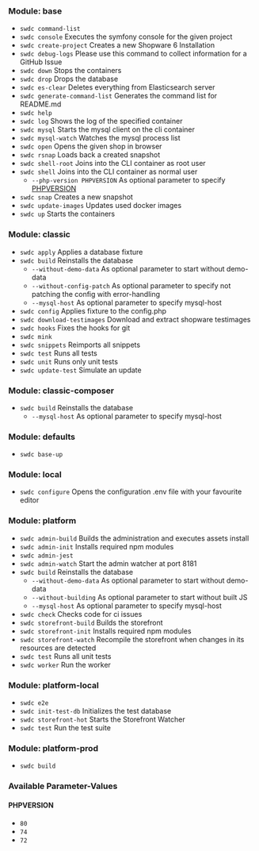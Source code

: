 ### Module: base

* `swdc command-list`
* `swdc console`                   Executes the symfony console for the given project
* `swdc create-project`            Creates a new Shopware 6 Installation
* `swdc debug-logs`                Please use this command to collect information for a GitHub Issue
* `swdc down`                      Stops the containers
* `swdc drop`                      Drops the database
* `swdc es-clear`                  Deletes everything from Elasticsearch server
* `swdc generate-command-list`     Generates the command list for README.md
* `swdc help`
* `swdc log`                       Shows the log of the specified container
* `swdc mysql`                     Starts the mysql client on the cli container
* `swdc mysql-watch`               Watches the mysql process list
* `swdc open`                      Opens the given shop in browser
* `swdc rsnap`                     Loads back a created snapshot
* `swdc shell-root`                Joins into the CLI container as root user
* `swdc shell`                     Joins into the CLI container as normal user
  * `--php-version PHPVERSION`     As optional parameter to specify [PHPVERSION](phpversion)
* `swdc snap`                      Creates a new snapshot
* `swdc update-images`             Updates used docker images
* `swdc up`                        Starts the containers

### Module: classic

* `swdc apply`                     Applies a database fixture
* `swdc build`                     Reinstalls the database
  * `--without-demo-data`          As optional parameter to start without demo-data
  * `--without-config-patch`       As optional parameter to specify not patching the config with error-handling
  * `--mysql-host`                 As optional parameter to specify mysql-host
* `swdc config`                    Applies fixture to the config.php
* `swdc download-testimages`       Download and extract shopware testimages
* `swdc hooks`                     Fixes the hooks for git
* `swdc mink`
* `swdc snippets`                  Reimports all snippets
* `swdc test`                      Runs all tests
* `swdc unit`                      Runs only unit tests
* `swdc update-test`               Simulate an update

### Module: classic-composer

* `swdc build`                     Reinstalls the database
  * `--mysql-host`                 As optional parameter to specify mysql-host

### Module: defaults

* `swdc base-up`

### Module: local

* `swdc configure`                 Opens the configuration .env file with your favourite editor

### Module: platform

* `swdc admin-build`               Builds the administration and executes assets install
* `swdc admin-init`                Installs required npm modules
* `swdc admin-jest`
* `swdc admin-watch`               Start the admin watcher at port 8181
* `swdc build`                     Reinstalls the database
  * `--without-demo-data`          As optional parameter to start without demo-data
  * `--without-building`           As optional parameter to start without built JS
  * `--mysql-host`                 As optional parameter to specify mysql-host
* `swdc check`                     Checks code for ci issues
* `swdc storefront-build`          Builds the storefront
* `swdc storefront-init`           Installs required npm modules
* `swdc storefront-watch`          Recompile the storefront when changes in its resources are detected
* `swdc test`                      Runs all unit tests
* `swdc worker`                    Run the worker

### Module: platform-local

* `swdc e2e`
* `swdc init-test-db`              Initializes the test database
* `swdc storefront-hot`            Starts the Storefront Watcher
* `swdc test`                      Run the test suite

### Module: platform-prod

* `swdc build`

### Available Parameter-Values

#### PHPVERSION
* `80`
* `74`
* `72`